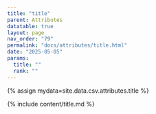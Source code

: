 ```yaml
---
title: "title"
parent: Attributes
datatable: true
layout: page
nav_order: "79"
permalink: "docs/attributes/title.html"
date: "2025-05-05"
params:
  title: ""
  rank: ""
---
```

{% assign mydata=site.data.csv.attributes.title %} 

{% include content/title.md %}
